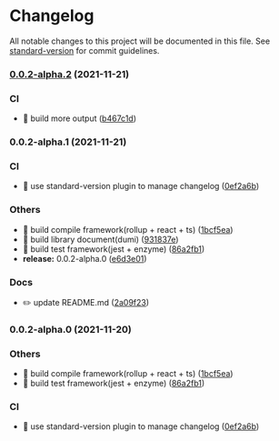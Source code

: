 # Changelog

All notable changes to this project will be documented in this file. See [standard-version](https://github.com/conventional-changelog/standard-version) for commit guidelines.

### [0.0.2-alpha.2](https://github.com/nuwa-design/nuwa-design/compare/v0.0.2-alpha.1...v0.0.2-alpha.2) (2021-11-21)


### CI

* 🎡 build more output ([b467c1d](https://github.com/nuwa-design/nuwa-design/commit/b467c1dd21d26d3e0ae49690726fbbc0f8b19279))

### 0.0.2-alpha.1 (2021-11-21)


### CI

* 🎡 use standard-version plugin to manage changelog ([0ef2a6b](https://github.com/mjzhang1993/lerna-test/commit/0ef2a6ba695d268ea18d611bb80cb0945d154698))


### Others

* 🤖 build compile framework(rollup + react + ts) ([1bcf5ea](https://github.com/mjzhang1993/lerna-test/commit/1bcf5eab605e59101fa4ad6d95d31f74a2ad8730))
* 🤖 build library document(dumi) ([931837e](https://github.com/mjzhang1993/lerna-test/commit/931837e6d77999bda3909b92cf87badc72d96da7))
* 🤖 build test framework(jest + enzyme) ([86a2fb1](https://github.com/mjzhang1993/lerna-test/commit/86a2fb1d2199d5544b4fe1837ae1a0caf789cf4c))
* **release:** 0.0.2-alpha.0 ([e6d3e01](https://github.com/mjzhang1993/lerna-test/commit/e6d3e01daaf7ecb0b9b69f4156e7f6773cd6574e))


### Docs

* ✏️ update README.md ([2a09f23](https://github.com/mjzhang1993/lerna-test/commit/2a09f2346e173763ba59e7c1400ef9614e634874))

### 0.0.2-alpha.0 (2021-11-20)


### Others

* 🤖 build compile framework(rollup + react + ts) ([1bcf5ea](https://github.com/mjzhang1993/lerna-test/commit/1bcf5eab605e59101fa4ad6d95d31f74a2ad8730))
* 🤖 build test framework(jest + enzyme) ([86a2fb1](https://github.com/mjzhang1993/lerna-test/commit/86a2fb1d2199d5544b4fe1837ae1a0caf789cf4c))


### CI

* 🎡 use standard-version plugin to manage changelog ([0ef2a6b](https://github.com/mjzhang1993/lerna-test/commit/0ef2a6ba695d268ea18d611bb80cb0945d154698))